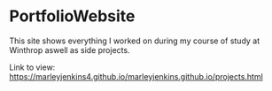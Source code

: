 # PortfolioWebsite


This site shows everything I worked on during my course of study at Winthrop aswell as side projects.


Link to view:
https://marleyjenkins4.github.io/marleyjenkins.github.io/projects.html
